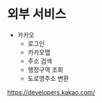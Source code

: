 # 외부 서비스
- 카카오
    - 로그인
    - 카카오맵
    - 주소 검색
    - 행정구역 조회
    - 도로명주소 변환
    
https://developers.kakao.com/
